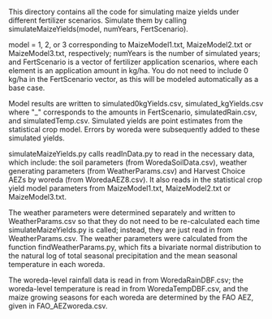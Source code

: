 This directory contains all the code for simulating maize yields under different fertilizer scenarios. Simulate them by calling simulateMaizeYields(model, numYears, FertScenario).

model = 1, 2, or 3 corresponding to MaizeModel1.txt, MaizeModel2.txt or MaizeModel3.txt, respectively;
numYears is the number of simulated years;
and FertScenario is a vector of fertilizer application scenarios, where each element is an application amount in kg/ha.
You do not need to include 0 kg/ha in the FertScenario vector, as this will be modeled automatically as a base case.

Model results are written to simulated0kgYields.csv, simulated_kgYields.csv where "_" corresponds to the amounts in FertScenario, simulatedRain.csv, and simulatedTemp.csv. Simulated yields are point estimates from the statistical crop model.
Errors by woreda were subsequently added to these simulated yields.

simulateMaizeYields.py calls readInData.py to read in the necessary data, which include:
the soil parameters (from WoredaSoilData.csv), 
weather generating parameters (from WeatherParams.csv)
and Harvest Choice AEZs by woreda (from WoredaAEZ8.csv).
It also reads in the statistical crop yield model parameters from MaizeModel1.txt, MaizeModel2.txt or MaizeModel3.txt.

The weather parameters were determined separately and written to WeatherParams.csv so that they do not need to be re-calculated each time simulateMaizeYields.py is called; instead, they are just read in from WeatherParams.csv.
The weather parameters were calculated from the function findWeatherParams.py, which fits a bivariate normal distribution to the natural log of total seasonal precipitation and the mean seasonal temperature in each woreda.

The woreda-level rainfall data is read in from WoredaRainDBF.csv; 
the woreda-level temperature is read in from WoredaTempDBF.csv,
and the maize growing seasons for each woreda are determined by the FAO AEZ, given in FAO_AEZworeda.csv.

